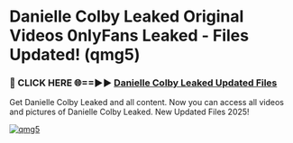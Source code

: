 # Danielle Colby Leaked Original Videos 0nlyFans Leaked - Files Updated! (qmg5)

<h3>🔴 CLICK HERE 🌐==►► <a href="https://tinyurl.com/ms9xzufz" rel="nofollow">Danielle Colby Leaked Updated Files</a></h3>

Get Danielle Colby Leaked and all content. Now you can access all videos and pictures of Danielle Colby Leaked. New Updated Files 2025!

[![qmg5](https://i.imgur.com/PQ7UWWw.gif)](https://tinyurl.com/ms9xzufz)
